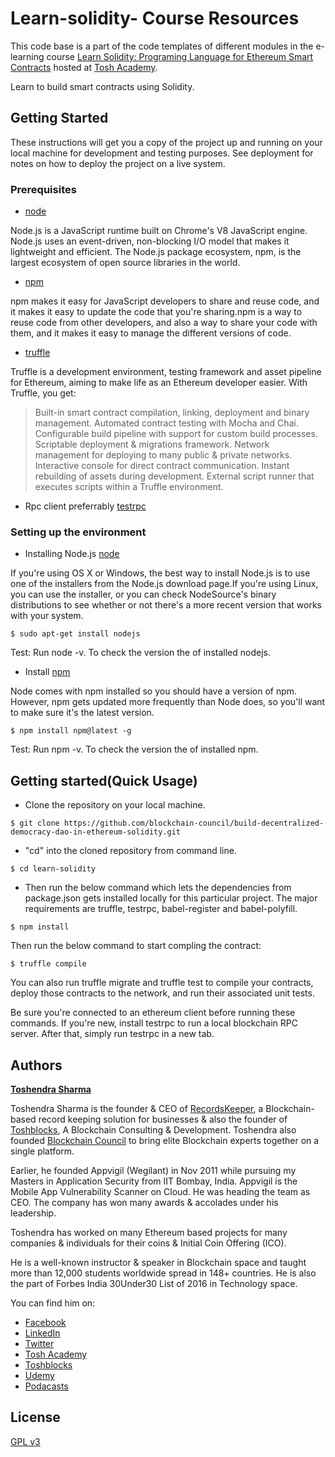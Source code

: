# Learn-solidity- Course Resources

This code base is a part of the code templates of different modules in the e-learning course [Learn Solidity: Programing Language for Ethereum Smart Contracts](https://www.toshacademy.com/courses/best-solidity-programing-language-tutorial-for-ethereum-smart-contracts?utm_source=github&utm_medium=voting-ballot-repo) hosted at [Tosh Academy](https://www.toshacademy.com/collections/blockchain?utm_source=github&utm_medium=voting-ballot-repo). 

Learn to build smart contracts using Solidity.

## Getting Started

These instructions will get you a copy of the project up and running on your local machine for development and testing purposes. See deployment for notes on how to deploy the project on a live system.

### Prerequisites

* [node](https://nodejs.org/en/download/)

Node.js is a JavaScript runtime built on Chrome's V8 JavaScript engine. Node.js uses an event-driven, non-blocking I/O model that makes it lightweight and efficient. The Node.js package ecosystem, npm, is the largest ecosystem of open source libraries in the world.


* [npm](https://www.npmjs.com/package/npm)

npm makes it easy for JavaScript developers to share and reuse code, and it makes it easy to update the code that you're sharing.npm is a way to reuse code from other developers, and also a way to share your code with them, and it makes it easy to manage the different versions of code.


* [truffle](https://www.npmjs.com/package/truffle/tutorial)

Truffle is a development environment, testing framework and asset pipeline for Ethereum, aiming to make life as an Ethereum developer easier. With Truffle, you get:
>Built-in smart contract compilation, linking, deployment and binary management.
>Automated contract testing with Mocha and Chai.
>Configurable build pipeline with support for custom build processes.
>Scriptable deployment & migrations framework.
>Network management for deploying to many public & private networks.
>Interactive console for direct contract communication.
>Instant rebuilding of assets during development.
>External script runner that executes scripts within a Truffle environment.


* Rpc client preferrably [testrpc](https://www.npmjs.com/package/ethereumjs-testrpc/tutorial)

### Setting up the environment

* Installing Node.js [node](https://nodejs.org/en/download/)

If you're using OS X or Windows, the best way to install Node.js is to use one of the installers from the Node.js download page.If you're     using Linux, you can use the installer, or you can check NodeSource's binary distributions to see whether or not there's a more recent version that works with your system.

```
$ sudo apt-get install nodejs 
```
Test: Run node -v. To check the version the of installed nodejs.

* Install [npm](https://www.npmjs.com/package/npm)

Node comes with npm installed so you should have a version of npm. However, npm gets updated more frequently than Node does, so you'll want to make sure it's the latest version.

```
$ npm install npm@latest -g
```
Test: Run npm -v. To check the version the of installed npm.


## Getting started(Quick Usage)

* Clone the repository on your local machine.
```
$ git clone https://github.com/blockchain-council/build-decentralized-democracy-dao-in-ethereum-solidity.git
```
* "cd" into the cloned repository from command line.
```
$ cd learn-solidity
```
* Then run the below command which lets the dependencies from package.json gets installed locally for this particular project. The major requirements are truffle, testrpc, babel-register and babel-polyfill.
```
$ npm install
```

Then run the below command to start compling the contract:

```
$ truffle compile
```

You can also run truffle migrate and truffle test to compile your contracts, deploy those contracts to the network, and run their associated unit tests.

Be sure you're connected to an ethereum client before running these commands. If you're new, install testrpc to run a local blockchain RPC server. After that, simply run testrpc in a new tab.

## Authors

[**Toshendra Sharma**](https://www.udemy.com/user/toshendrasharma2/)

Toshendra Sharma is the founder & CEO of [RecordsKeeper](https://recordskeeper.co), a Blockchain-based record keeping solution for businesses & also the founder of [Toshblocks](https://www.toshblocks.com), A Blockchain Consulting & Development. Toshendra also founded [Blockchain Council](https://www.blockchain-council.org) to bring elite Blockchain experts together on a single platform.

Earlier, he founded Appvigil (Wegilant) in Nov 2011 while pursuing my Masters in Application Security from IIT Bombay, India. Appvigil is the Mobile App Vulnerability Scanner on Cloud. He was heading the team as CEO. The company has won many awards & accolades under his leadership.

Toshendra has worked on many Ethereum based projects for many companies & individuals for their coins & Initial Coin Offering (ICO).

He is a well-known instructor & speaker in Blockchain space and taught more than 12,000 students worldwide spread in 148+ countries. He is also the part of Forbes India 30Under30 List of 2016 in Technology space.

You can find him on: 
* [Facebook](https://www.facebook.com/toshendra11)
* [LinkedIn](https://linkedin.com/in/toshendra)
* [Twitter](https://www.twitter.com/toshendrasharma)
* [Tosh Academy](https://www.toshacademy.com)
* [Toshblocks](https://www.toshblocks.com/)
* [Udemy](https://www.udemy.com/user/toshendrasharma2/)
* [Podacasts](http://www.buzzsprout.com/134645)


License
-------------
[GPL v3](https://www.gnu.org/licenses/gpl-3.0.txt)
